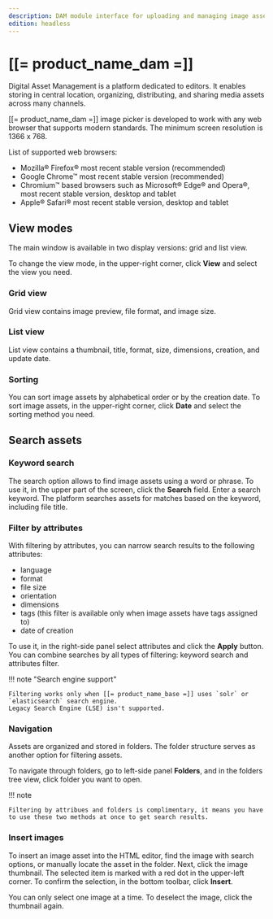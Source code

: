 ```yaml
---
description: DAM module interface for uploading and managing image assets.
edition: headless
---
```


# [[= product_name_dam =]]

Digital Asset Management is a platform dedicated to editors.
It enables storing in central location, organizing, distributing, and sharing media assets across many channels.

[[= product_name_dam =]] image picker is developed to work with any web browser that supports modern standards.
The minimum screen resolution is 1366 x 768.

List of supported web browsers:

- Mozilla® Firefox® most recent stable version (recommended)
- Google Chrome™ most recent stable version (recommended)
- Chromium™ based browsers such as Microsoft® Edge® and Opera®, most recent stable version, desktop and tablet
- Apple® Safari® most recent stable version, desktop and tablet

## View modes

The main window is available in two display versions: grid and list view.

To change the view mode, in the upper-right corner, click **View** and select the view you need.

### Grid view

Grid view contains image preview, file format, and image size.

### List view

List view contains a thumbnail, title, format, size, dimensions, creation, and update date.

### Sorting

You can sort image assets by alphabetical order or by the creation date.
To sort image assets, in the upper-right corner, click **Date** and select the sorting method you need.

## Search assets

### Keyword search

The search option allows to find image assets using a word or phrase.
To use it, in the upper part of the screen, click the **Search** field.
Enter a search keyword.
The platform searches assets for matches based on the keyword, including file title.

### Filter by attributes

With filtering by attributes, you can narrow search results to the following attributes:

- language
- format
- file size
- orientation
- dimensions
- tags (this filter is available only when image assets have tags assigned to)
- date of creation

To use it, in the right-side panel select attributes and click the **Apply** button.
You can combine searches by all types of filtering: keyword search and attributes filter.

!!! note "Search engine support"

    Filtering works only when [[= product_name_base =]] uses `solr` or `elasticsearch` search engine.
    Legacy Search Engine (LSE) isn't supported.

### Navigation

Assets are organized and stored in folders. The folder structure serves as another option for filtering assets.

To navigate through folders, go to left-side panel **Folders**, and in the folders tree view, click folder you want to open.

!!! note

    Filtering by attribues and folders is complimentary, it means you have to use these two methods at once to get search results.

### Insert images

To insert an image asset into the HTML editor, find the image with search options, or manually locate the asset in the folder.
Next, click the image thumbnail.
The selected item is marked with a red dot in the upper-left corner.
To confirm the selection, in the bottom toolbar, click **Insert**.

You can only select one image at a time.
To deselect the image, click the thumbnail again.